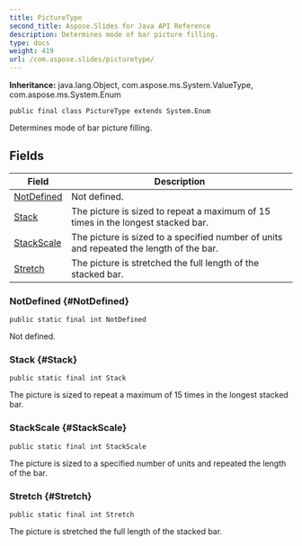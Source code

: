 ```yaml
---
title: PictureType
second_title: Aspose.Slides for Java API Reference
description: Determines mode of bar picture filling.
type: docs
weight: 419
url: /com.aspose.slides/picturetype/
---
```

**Inheritance:**
java.lang.Object, com.aspose.ms.System.ValueType, com.aspose.ms.System.Enum
```
public final class PictureType extends System.Enum
```

Determines mode of bar picture filling.
## Fields

| Field | Description |
| --- | --- |
| [NotDefined](#NotDefined) | Not defined. |
| [Stack](#Stack) | The picture is sized to repeat a maximum of 15 times in the longest stacked bar. |
| [StackScale](#StackScale) | The picture is sized to a specified number of units and repeated the length of the bar. |
| [Stretch](#Stretch) | The picture is stretched the full length of the stacked bar. |
### NotDefined {#NotDefined}
```
public static final int NotDefined
```


Not defined.

### Stack {#Stack}
```
public static final int Stack
```


The picture is sized to repeat a maximum of 15 times in the longest stacked bar.

### StackScale {#StackScale}
```
public static final int StackScale
```


The picture is sized to a specified number of units and repeated the length of the bar.

### Stretch {#Stretch}
```
public static final int Stretch
```


The picture is stretched the full length of the stacked bar.

